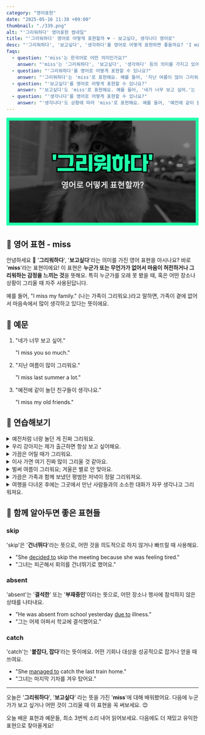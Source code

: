 ```yaml
---
category: "영어표현"
date: "2025-05-16 11:38 +09:00"
thumbnail: "./339.png"
alt: "'그리워하다' 영어표현 썸네일"
title: "'그리워하다' 영어로 어떻게 표현할까 💔 - 보고싶다, 생각나다 영어로"
desc: "'그리워하다', '보고싶다', '생각하다'를 영어로 어떻게 표현하면 좋을까요? 'I miss you so much.', '지난 여름이 많이 그리워요.', '예전에 같이 놀던 친구들이 생각나요.' 등을 영어로 표현하는 법을 배워봅시다. 다양한 예문을 통해서 연습하고 본인의 표현으로 만들어 보세요."
faqs:
  - question: "'miss'는 한국어로 어떤 의미인가요?"
    answer: "'miss'는 '그리워하다', '보고싶다', '생각하다' 등의 의미를 가지고 있어요. 누군가 또는 무언가가 없어서 마음이 허전하거나 아쉬운 감정을 표현할 때 사용해요."
  - question: "'그리워하다'를 영어로 어떻게 표현할 수 있나요?"
    answer: "'그리워하다'는 'miss'로 표현해요. 예를 들어, '지난 여름이 많이 그리워요.'는 'I miss last summer a lot.'로 말할 수 있어요."
  - question: "'보고싶다'를 영어로 어떻게 표현할 수 있나요?"
    answer: "'보고싶다'도 'miss'로 표현해요. 예를 들어, '네가 너무 보고 싶어.'는 'I miss you so much.'라고 할 수 있어요."
  - question: "'생각나다'를 영어로 어떻게 표현할 수 있나요?"
    answer: "'생각나다'도 상황에 따라 'miss'로 표현해요. 예를 들어, '예전에 같이 놀던 친구들이 생각나요.'는 'I miss my old friends.'로 표현할 수 있어요."
---
```


!['그리워하다' 영어표현 썸네일](./339.png)

## 🌟 영어 표현 - miss

안녕하세요 👋 '**그리워하다**', '**보고싶다**'라는 의미를 가진 영어 표현을 아시나요? 바로 '**miss**'라는 표현이에요! 이 표현은 **누군가 또는 무언가가 없어서 마음이 허전하거나 그리워하는 감정을 느끼는 것**을 뜻해요. 특히 누군가를 오래 못 봤을 때, 혹은 어떤 장소나 상황이 그리울 때 자주 사용된답니다.

<script async src="https://pagead2.googlesyndication.com/pagead/js/adsbygoogle.js?client=ca-pub-1465612013356152"
     crossorigin="anonymous"></script>
<!-- engple-horizontal-ad -->

<ins class="adsbygoogle"
     style="display:block"
     data-ad-client="ca-pub-1465612013356152"
     data-ad-slot="2106896038"
     data-ad-format="auto"
     data-full-width-responsive="true"></ins>

<script>
     (adsbygoogle = window.adsbygoogle || []).push({});
</script>

예를 들어, "I miss my family." (나는 가족이 그리워요.)라고 말하면, 가족이 곁에 없어서 마음속에서 많이 생각하고 있다는 뜻이에요.

## 📖 예문

1. "네가 너무 보고 싶어."

   "I miss you so much."

2. "지난 여름이 많이 그리워요."

   "I miss last summer a lot."

3. "예전에 같이 놀던 친구들이 생각나요."

   "I miss my old friends."

## 💬 연습해보기

<details>
<summary>예전처럼 너랑 놀던 게 진짜 그리워요.</summary>
<span>I really miss hanging out with you like we <a href="/blog/in-english/143.used-to/">used to</a>.</span>
</details>

<details>
<summary>우리 강아지는 제가 출근하면 항상 보고 싶어해요.</summary>
<span>My dog always misses me when I go to work.</span>
</details>

<details>
<summary>가끔은 어릴 때가 그리워요.</summary>
<span>I miss being a kid sometimes.</span>
</details>

<details>
<summary>이사 가면 여기 진짜 많이 그리울 것 같아요.</summary>
<span>I’m really gonna miss this place when I move.</span>
</details>

<details>
<summary>벌써 여름이 그리워요; 겨울은 별로 안 맞아요.</summary>
<span>I already miss summer; winter just isn’t my thing.</span>
</details>

<details>
<summary>가끔은 가족과 함께 보냈던 평범한 저녁이 정말 그리워져요.</summary>
<span>Sometimes, I really miss those ordinary dinners I used to have with my family.</span>
</details>

<details>
<summary>여행을 다녀온 후에는 그곳에서 만난 사람들과의 소소한 대화가 자꾸 생각나고 그리워져요.</summary>
<span>After coming back from my trip, I <a href="/blog/in-english/291.keep-ing/">keep missing</a> the little conversations I had with the people I met there.</span>
</details>

## 🤝 함께 알아두면 좋은 표현들

### skip

'skip'은 '**건너뛰다**'라는 뜻으로, 어떤 것을 의도적으로 하지 않거나 빠뜨릴 때 사용해요.

- "She [decided to](/blog/in-english/062.decide-to/) skip the meeting because she was feeling tired."
- "그녀는 피곤해서 회의를 건너뛰기로 했어요."

### absent

'absent'는 '**결석한**' 또는 '**부재중인**'이라는 뜻으로, 어떤 장소나 행사에 참석하지 않은 상태를 나타내요.

- "He was absent from school yesterday [due to](/blog/in-english/335.due-to/) illness."
- "그는 어제 아파서 학교에 결석했어요."

### catch

'catch'는 '**붙잡다, 잡다**'라는 뜻이에요. 어떤 기회나 대상을 성공적으로 잡거나 얻을 때 쓰여요.

- "She [managed to](/blog/in-english/175.manage-to/) catch the last train home."
- "그녀는 마지막 기차를 겨우 탔어요."

---

오늘은 '**그리워하다**', '**보고싶다**' 라는 뜻을 가진 '**miss**'에 대해 배워봤어요. 다음에 누군가가 보고 싶거나 어떤 것이 그리울 때 이 표현을 꼭 써보세요. 😊

오늘 배운 표현과 예문들, 최소 3번씩 소리 내어 읽어보세요. 다음에도 더 재밌고 유익한 표현으로 찾아올게요!
